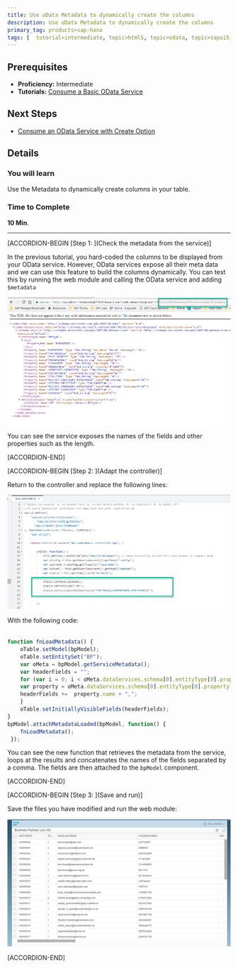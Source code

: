 ```yaml
---
title: Use oData Metadata to dynamically create the columns
description: Use oData Metadata to dynamically create the columns
primary_tag: products>sap-hana
tags: [  tutorial>intermediate, topic>html5, topic>odata, topic>sapui5, products>sap-hana, products>sap-hana\,-express-edition   ]
---
```

## Prerequisites  
- **Proficiency:** Intermediate
- **Tutorials:** [Consume a Basic OData Service](https://developers.sap.com/tutorials/xsa-sapui5-odata.html)

## Next Steps
- [Consume an OData Service with Create Option](https://developers.sap.com/tutorials/xsa-sapui5-consume.html)

## Details
### You will learn  
Use the Metadata to dynamically create columns in your table.


### Time to Complete
**10 Min**.

---


[ACCORDION-BEGIN [Step 1: ](Check the metadata from the service)]

In the previous tutorial, you hard-coded the columns to be displayed from your OData service. However, OData services expose all their meta data and we can use this feature to build the columns dynamically. You can test this by running the web module and calling the OData service and adding `$metadata`

![view file](1.png)

You can see the service exposes the names of the fields and other properties such as the length.



[ACCORDION-END]

[ACCORDION-BEGIN [Step 2: ](Adapt the controller)]

Return to the controller and replace the following lines:

![view file](2.png)

With the following code:

```javascript

function fnLoadMetadata() {
	oTable.setModel(bpModel);
	oTable.setEntitySet("BP");
	var oMeta = bpModel.getServiceMetadata();
	var headerFields = "";
	for (var i = 0; i < oMeta.dataServices.schema[0].entityType[0].property.length; i++) {
	var property = oMeta.dataServices.schema[0].entityType[0].property[i];
	headerFields +=  property.name + ",";
	}
	oTable.setInitiallyVisibleFields(headerFields);
}
bpModel.attachMetadataLoaded(bpModel, function() {
	fnLoadMetadata();
 });

```

You can see the new function that retrieves the metadata from the service, loops at the results and concatenates the names of the fields separated by a comma. The fields are  then attached to the `bpModel` component.


[ACCORDION-END]

[ACCORDION-BEGIN [Step 3: ](Save and run)]

Save the files you have modified and run the web module:

![view file](3.png)



[ACCORDION-END]

